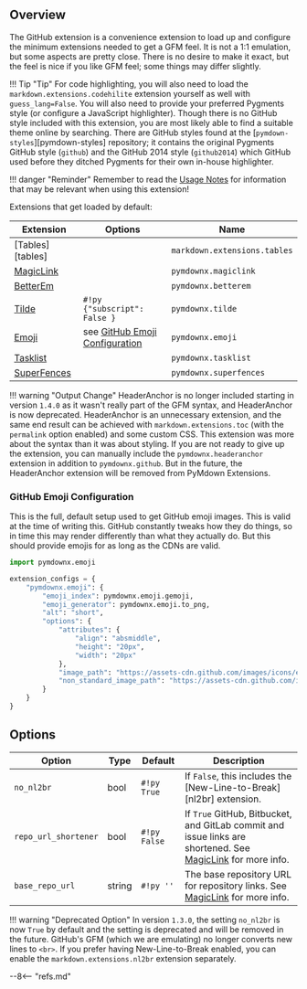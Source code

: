 ## Overview

The GitHub extension is a convenience extension to load up and configure the minimum extensions needed to get a GFM feel.  It is not a 1:1 emulation, but some aspects are pretty close.  There is no desire to make it exact, but the feel is nice if you like GFM feel; some things may differ slightly.

!!! Tip "Tip"
    For code highlighting, you will also need to load the `markdown.extensions.codehilite` extension yourself as well with `guess_lang=False`. You will also need to provide your preferred Pygments style (or configure a JavaScript highlighter).  Though there is no GitHub style included with this extension, you are most likely able to find a suitable theme online by searching. There are GitHub styles found at the [`pymdown-styles`][pymdown-styles] repository; it contains the original Pygments GitHub style (`github`) and the GitHub 2014 style (`github2014`) which GitHub used before they ditched Pygments for their own in-house highlighter.

!!! danger "Reminder"
    Remember to read the [Usage Notes](../usage_notes.md) for information that may be relevant when using this extension!

Extensions that get loaded by default:

Extension                       | Options                                                       | Name
------------------------------- | ------------------------------------------------------------- | ----------------------------
[Tables][tables]                |                                                               | `markdown.extensions.tables`
[MagicLink](./magiclink.md)     |                                                               | `pymdownx.magiclink`
[BetterEm](./betterem.md)       |                                                               | `pymdownx.betterem`
[Tilde](./tilde.md)             | `#!py {"subscript": False }`                                  | `pymdownx.tilde`
[Emoji](./emoji.md)             | see [GitHub Emoji Configuration](#github-emoji-configuration) | `pymdownx.emoji`
[Tasklist](./tasklist.md)       |                                                               | `pymdownx.tasklist`
[SuperFences](./superfences.md) |                                                               | `pymdownx.superfences`

!!! warning "Output Change"
    HeaderAnchor is no longer included starting in version `1.4.0` as it wasn't really part of the GFM syntax, and HeaderAnchor is now deprecated.  HeaderAnchor is an unnecessary extension, and the same end result can be achieved with `markdown.extensions.toc` (with the `permalink` option enabled) and some custom CSS.  This extension was more about the syntax than it was about styling.  If you are not ready to give up the extension, you can manually include the `pymdownx.headeranchor` extension in addition to `pymdownx.github`. But in the future, the HeaderAnchor extension will be removed from PyMdown Extensions.

### GitHub Emoji Configuration

This is the full, default setup used to get GitHub emoji images.  This is valid at the time of writing this. GitHub constantly tweaks how they do things, so in time this may render differently than what they actually do. But this should provide emojis for as long as the CDNs are valid.

```python
import pymdownx.emoji

extension_configs = {
    "pymdownx.emoji": {
        "emoji_index": pymdownx.emoji.gemoji,
        "emoji_generator": pymdownx.emoji.to_png,
        "alt": "short",
        "options": {
            "attributes": {
                "align": "absmiddle",
                "height": "20px",
                "width": "20px"
            },
            "image_path": "https://assets-cdn.github.com/images/icons/emoji/unicode/",
            "non_standard_image_path": "https://assets-cdn.github.com/images/icons/emoji/"
        }
    }
}
```

## Options

Option               | Type    | Default      | Description
-------------------- | ------- | ------------ | -----------
`no_nl2br`           | bool    | `#!py True`  | If `False`, this includes the [New-Line-to-Break][nl2br] extension.
`repo_url_shortener` | bool    | `#!py False` | If `True` GitHub, Bitbucket, and GitLab commit and issue links are shortened. See [MagicLink](./magiclink.md) for more info.
`base_repo_url`      | string  | `#!py ''`    | The base repository URL for repository links. See [MagicLink](./magiclink.md) for more info.

!!! warning "Deprecated Option"
    In version `1.3.0`, the setting `no_nl2br` is now `True` by default and the setting is deprecated and will be removed in the future. GitHub's GFM (which we are emulating) no longer converts new lines to `<br>`.  If you prefer having New-Line-to-Break enabled, you can enable the `markdown.extensions.nl2br` extension separately.

--8<-- "refs.md"
